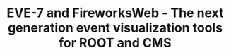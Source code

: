 ---
layout: default
title: EVE-7 and FireworksWeb - The next generation event visualization tools for ROOT and CMS
authors: Alja Mrak Tadel, Matevž Tadel, Avi Yagil, Dmytro Kovalskyi and Sergey Linev
publication: 24th International Conference on Computing in High Energy and Nuclear Physics (CHEP 2019) Adelaide, Australia, November 4-8, 2019
type: VIS
doi: 10.1051/epjconf/202024508027
---